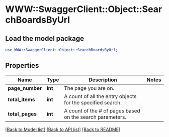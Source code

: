 # WWW::SwaggerClient::Object::SearchBoardsByUrl

## Load the model package
```perl
use WWW::SwaggerClient::Object::SearchBoardsByUrl;
```

## Properties
Name | Type | Description | Notes
------------ | ------------- | ------------- | -------------
**page_number** | **int** | The page you are on.  | 
**total_items** | **int** | A count of all the entry objects for the specified search.  | 
**total_pages** | **int** | A count of the # of pages based on the search parameters.  | 

[[Back to Model list]](../README.md#documentation-for-models) [[Back to API list]](../README.md#documentation-for-api-endpoints) [[Back to README]](../README.md)


